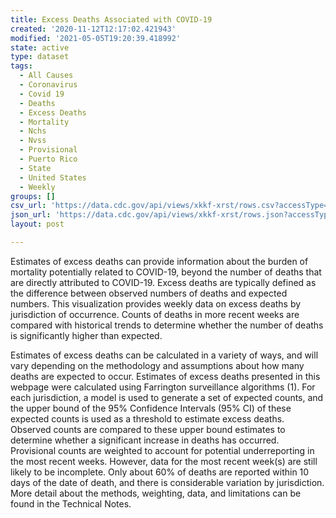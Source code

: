 ```yaml
---
title: Excess Deaths Associated with COVID-19
created: '2020-11-12T12:17:02.421943'
modified: '2021-05-05T19:20:39.418992'
state: active
type: dataset
tags:
  - All Causes
  - Coronavirus
  - Covid 19
  - Deaths
  - Excess Deaths
  - Mortality
  - Nchs
  - Nvss
  - Provisional
  - Puerto Rico
  - State
  - United States
  - Weekly
groups: []
csv_url: 'https://data.cdc.gov/api/views/xkkf-xrst/rows.csv?accessType=DOWNLOAD'
json_url: 'https://data.cdc.gov/api/views/xkkf-xrst/rows.json?accessType=DOWNLOAD'
layout: post

---
```

Estimates of excess deaths can provide information about the burden of mortality potentially related to COVID-19, beyond the number of deaths that are directly attributed to COVID-19. Excess deaths are typically defined as the difference between observed numbers of deaths and expected numbers. This visualization provides weekly data on excess deaths by jurisdiction of occurrence. Counts of deaths in more recent weeks are compared with historical trends to determine whether the number of deaths is significantly higher than expected.

Estimates of excess deaths can be calculated in a variety of ways, and will vary depending on the methodology and assumptions about how many deaths are expected to occur. Estimates of excess deaths presented in this webpage were calculated using Farrington surveillance algorithms (1). For each jurisdiction, a model is used to generate a set of expected counts, and the upper bound of the 95% Confidence Intervals (95% CI) of these expected counts is used as a threshold to estimate excess deaths. Observed counts are compared to these upper bound estimates to determine whether a significant increase in deaths has occurred. Provisional counts are weighted to account for potential underreporting in the most recent weeks. However, data for the most recent week(s) are still likely to be incomplete. Only about 60% of deaths are reported within 10 days of the date of death, and there is considerable variation by jurisdiction. More detail about the methods, weighting, data, and limitations can be found in the Technical Notes.
